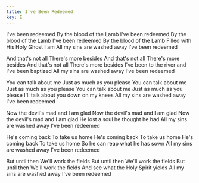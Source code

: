 ```yaml
---
title: I've Been Redeemed
key: E
---
```


I've been redeemed
By the blood of the Lamb
I've been redeemed
By the blood of the Lamb
I've been redeemed
By the blood of the Lamb
Filled with His Holy Ghost I am
All my sins are washed away
I've been redeemed

And that's not all
There's more besides
And that's not all
There's more besides
And that's not all
There's more besides
I've been to the river
and I've been baptized
All my sins are washed away
I've been redeemed

You can talk about me
Just as much as you please
You can talk about me
Just as much as you please
You can talk about me
Just as much as you please
I'll talk about you down on my knees
All my sins are washed away
I've been redeemed

Now the devil's mad
and I am glad
Now the devil's mad
and I am glad
Now the devil's mad
and I am glad
He lost a soul he thought he had
All my sins are washed away
I've been redeemed

He's coming back
To take us home
He's coming back
To take us home
He's coming back
To take us home
So he can reap what he has sown
All my sins are washed away
I've been redeemed

But until then
We'll work the fields
But until then
We'll work the fields
But until then
We'll work the fields
And see what the Holy Spirit yields
All my sins are washed away
I've been redeemed
